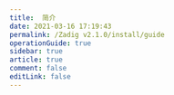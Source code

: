 ```yaml
---
title:  简介
date: 2021-03-16 17:19:43
permalink: /Zadig v2.1.0/install/guide
operationGuide: true
sidebar: true
article: true
comment: false
editLink: false
---
```


